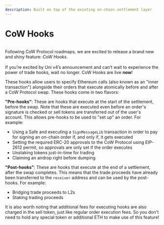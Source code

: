 ```yaml
---
description: Built on top of the existing on-chain settlement layer
---
```


# CoW Hooks

<figure><img src="../../img/Cow-hooks.gif" alt="" /><figcaption></figcaption></figure>

Following CoW Protocol roadmaps, we are excited to release a brand new and shiny feature: _CoW Hooks_. \
\
If you’re excited by Uni v4’s announcement and can’t wait to experience the power of trade hooks, wait no longer. CoW Hooks are live **now**!&#x20;

These hooks allow users to specify Ethereum calls (also known as an "inner transaction") alongside their orders that execute atomically before and after a CoW Protocol swap. These hooks come in two flavors:

**"Pre-hooks"**: These are hooks that execute at the start of the settlement, before the swap. Note that these are executed even before an order's signature is checked or sell tokens are transferred out of the user's account. This allows pre-hooks to be used to "set up" an order. For example:

* Using a Safe and executing a `SignMessageLib` transaction in order to pay for signing an on-chain order if, and only if, it gets executed
* Setting the required ERC-20 approvals to the CoW Protocol using EIP-2612 permit, so approvals are only set if the order executes
* Unstaking tokens just-in-time for trading
* Claiming an airdrop right before dumping

**"Post-hooks"**: These are hooks that execute at the end of a settlement, after the swap completes. This means that the trade proceeds have already been transferred to the `receiver` address and can be used by the post-hooks. For example:

* Bridging trade proceeds to L2s
* Staking trading proceeds

It is also worth noting that additional fees for executing hooks are also charged in the sell token, just like regular order execution fees. So you don't need to hold any special token or additional ETH to make use of this feature!

